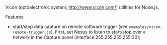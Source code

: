 Vicon (optoelectronic system, <http://www.vicon.com/>) utilities for Node.js.

Features:

- start/stop data capture on remote software trigger (see `examples/vicon-remote-trigger.js`). First, set Nexus to listen to start/stop over a network in the Capture panel (interface 255.255.255.255:30);
